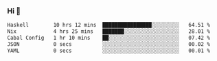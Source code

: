 ### Hi 👋

<!--START_SECTION:waka-->

```txt
Haskell        10 hrs 12 mins  ████████████████░░░░░░░░░   64.51 %
Nix            4 hrs 25 mins   ███████░░░░░░░░░░░░░░░░░░   28.01 %
Cabal Config   1 hr 10 mins    ██░░░░░░░░░░░░░░░░░░░░░░░   07.42 %
JSON           0 secs          ░░░░░░░░░░░░░░░░░░░░░░░░░   00.02 %
YAML           0 secs          ░░░░░░░░░░░░░░░░░░░░░░░░░   00.01 %
```

<!--END_SECTION:waka-->

